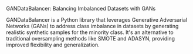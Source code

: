 GANDataBalancer: Balancing Imbalanced Datasets with GANs

GANDataBalancer is a Python library that leverages Generative Adversarial Networks (GANs) to address class imbalance in datasets by generating realistic synthetic samples for the minority class. It's an alternative to traditional oversampling methods like SMOTE and ADASYN, providing improved flexibility and generalization.
